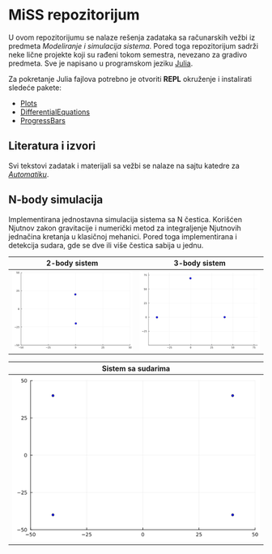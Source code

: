 # MiSS repozitorijum

U ovom repozitorijumu se nalaze rešenja zadataka sa računarskih vežbi iz predmeta *Modeliranje i simulacija sistema*. Pored toga repozitorijum sadrži neke lične projekte koji su rađeni tokom semestra, nevezano za gradivo predmeta. Sve je napisano u programskom jeziku [Julia](https://docs.julialang.org).

Za pokretanje Julia fajlova potrebno je otvoriti **REPL** okruženje i instalirati sledeće pakete:

- [Plots](https://docs.juliaplots.org/stable/)
- [DifferentialEquations](https://diffeq.sciml.ai/stable/)
- [ProgressBars](https://juliapackages.com/p/progressbars)

## Literatura i izvori

Svi tekstovi zadatak i materijali sa vežbi se nalaze na sajtu katedre za *[Automatiku](http://www.automatika.ftn.uns.ac.rs/nastavni-materijali-miss)*.

## N-body simulacija

Implementirana jednostavna simulacija sistema sa N čestica. Korišćen Njutnov zakon gravitacije i numerički metod za integraljenje Njutnovih jednačina kretanja u klasičnoj mehanici. Pored toga implementirana i detekcija sudara, gde se dve ili više čestica sabija u jednu.

| 2-body sistem | 3-body sistem |
| :---: | :---: |
| ![](n_body/2_body.gif) | ![](n_body/3_body.gif) |

| Sistem sa sudarima |
| :---: |
| ![](n_body/direct_collision.gif) |
